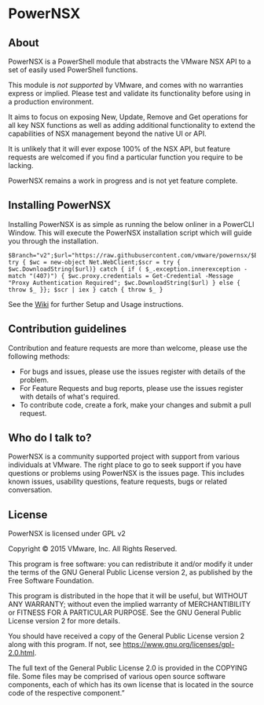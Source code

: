 
# PowerNSX #

## About ##
PowerNSX is a PowerShell module that abstracts the VMware NSX API to a set of easily used PowerShell functions.

This module is _not supported_ by VMware, and comes with no warranties express or implied.  Please test and validate its functionality before using in a production environment.

It aims to focus on exposing New, Update, Remove and Get operations for all key NSX functions as well as adding additional functionality to extend the capabilities of NSX management beyond the native UI or API.  

It is unlikely that it will ever expose 100% of the NSX API, but feature requests are welcomed if you find a particular function you require to be lacking.

PowerNSX remains a work in progress and is not yet feature complete. 

## Installing PowerNSX 

Installing PowerNSX is as simple as running the below onliner in a PowerCLI Window.  This will execute the PowerNSX installation script which will guide you through the installation.

```
$Branch="v2";$url="https://raw.githubusercontent.com/vmware/powernsx/$Branch/PowerNSXInstaller.ps1"; try { $wc = new-object Net.WebClient;$scr = try { $wc.DownloadString($url)} catch { if ( $_.exception.innerexception -match "(407)") { $wc.proxy.credentials = Get-Credential -Message "Proxy Authentication Required"; $wc.DownloadString($url) } else { throw $_ }}; $scr | iex } catch { throw $_ }
```

See the [Wiki](https://github.com/vmware/powernsx/wiki) for further Setup and Usage instructions.

## Contribution guidelines ##

Contribution and feature requests are more than welcome, please use the following methods:

  * For bugs and issues, please use the issues register with details of the problem.
  * For Feature Requests and bug reports, please use the issues register with details of what's required.
  * To contribute code, create a fork, make your changes and submit a pull request.
 
## Who do I talk to? ##

PowerNSX is a community supported project with support from various individuals at VMware. The right place to go to seek support if you have questions or problems using PowerNSX is the issues page. This includes known issues, usability questions, feature requests, bugs or related conversation.

## License ##

PowerNSX is licensed under GPL v2

Copyright © 2015 VMware, Inc. All Rights Reserved.

This program is free software: you can redistribute it and/or modify it under
the terms of the GNU General Public License version 2, as published by the Free Software Foundation.

This program is distributed in the hope that it will be useful, but WITHOUT ANY
WARRANTY; without even the implied warranty of MERCHANTIBILITY or FITNESS
FOR A PARTICULAR PURPOSE. See the GNU General Public License version 2 for more details.

You should have received a copy of the General Public License version 2 along with this program.
If not, see https://www.gnu.org/licenses/gpl-2.0.html.

The full text of the General Public License 2.0 is provided in the COPYING file.
Some files may be comprised of various open source software components, each of which
has its own license that is located in the source code of the respective component.”
